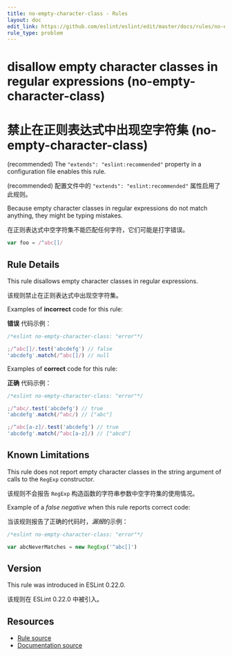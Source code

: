```yaml
---
title: no-empty-character-class - Rules
layout: doc
edit_link: https://github.com/eslint/eslint/edit/master/docs/rules/no-empty-character-class.md
rule_type: problem
---
```


<!-- Note: No pull requests accepted for this file. See README.md in the root directory for details. -->

# disallow empty character classes in regular expressions (no-empty-character-class)

# 禁止在正则表达式中出现空字符集 (no-empty-character-class)

(recommended) The `"extends": "eslint:recommended"` property in a configuration file enables this rule.

(recommended) 配置文件中的 `"extends": "eslint:recommended"` 属性启用了此规则。

Because empty character classes in regular expressions do not match anything, they might be typing mistakes.

在正则表达式中空字符集不能匹配任何字符，它们可能是打字错误。

```js
var foo = /^abc[]/
```

## Rule Details

This rule disallows empty character classes in regular expressions.

该规则禁止在正则表达式中出现空字符集。

Examples of **incorrect** code for this rule:

**错误** 代码示例：

```js
/*eslint no-empty-character-class: "error"*/

;/^abc[]/.test('abcdefg') // false
'abcdefg'.match(/^abc[]/) // null
```

Examples of **correct** code for this rule:

**正确** 代码示例：

```js
/*eslint no-empty-character-class: "error"*/

;/^abc/.test('abcdefg') // true
'abcdefg'.match(/^abc/) // ["abc"]

;/^abc[a-z]/.test('abcdefg') // true
'abcdefg'.match(/^abc[a-z]/) // ["abcd"]
```

## Known Limitations

This rule does not report empty character classes in the string argument of calls to the `RegExp` constructor.

该规则不会报告 `RegExp` 构造函数的字符串参数中空字符集的使用情况。

Example of a _false negative_ when this rule reports correct code:

当该规则报告了正确的代码时，*漏报*的示例：

```js
/*eslint no-empty-character-class: "error"*/

var abcNeverMatches = new RegExp('^abc[]')
```

## Version

This rule was introduced in ESLint 0.22.0.

该规则在 ESLint 0.22.0 中被引入。

## Resources

- [Rule source](https://github.com/eslint/eslint/tree/master/lib/rules/no-empty-character-class.js)
- [Documentation source](https://github.com/eslint/eslint/tree/master/docs/rules/no-empty-character-class.md)
